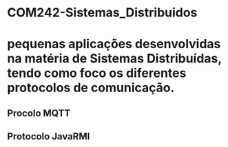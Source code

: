 # COM242-Sistemas_Distribuidos

# pequenas aplicações desenvolvidas na matéria de Sistemas Distribuídas, tendo como foco os diferentes protocolos de comunicação.

## Procolo MQTT

## Protocolo JavaRMI
